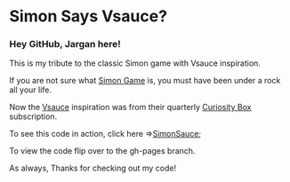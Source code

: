 # Simon Says Vsauce?
### Hey GitHub, Jargan here!
This is my tribute to the classic Simon game with Vsauce inspiration. 

If you are not sure what [Simon Game](https://en.wikipedia.org/wiki/Simon_(game) "Simon Game - Wikipedia") is, you must have been under a rock all your life.


Now the [Vsauce](https://en.wikipedia.org/wiki/Vsauce "Vsauce - Wikipedia") inspiration was from their quarterly [Curiosity Box](https://www.curiositybox.com/0H5u3a "CuriosityBox.com") subscription.


To see this code in action, click here =>[SimonSauce](https://jargan76.github.io/SimonSays/);


To view the code flip over to the gh-pages branch. 

As always, Thanks for checking out my code!
